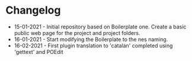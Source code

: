 # Changelog
* 15-01-2021 - Initial repository based on Boilerplate one. Create a basic public web page for the project and project folders.
* 16-01-2021 - Start modifying the Boilerplate to the nes naming.
* 16-02-2021 - First plugin translation to 'catalan' completed using 'gettext' and POEdit
